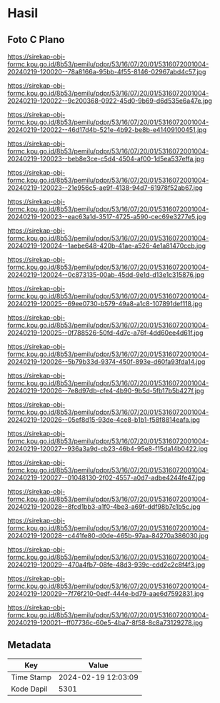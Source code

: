 # Hasil

## Foto C Plano

https://sirekap-obj-formc.kpu.go.id/8b53/pemilu/pdpr/53/16/07/20/01/5316072001004-20240219-120020--78a8166a-95bb-4f55-8146-02967abd4c57.jpg

https://sirekap-obj-formc.kpu.go.id/8b53/pemilu/pdpr/53/16/07/20/01/5316072001004-20240219-120022--9c200368-0922-45d0-9b69-d6d535e6a47e.jpg

https://sirekap-obj-formc.kpu.go.id/8b53/pemilu/pdpr/53/16/07/20/01/5316072001004-20240219-120022--46d17d4b-521e-4b92-be8b-e41409100451.jpg

https://sirekap-obj-formc.kpu.go.id/8b53/pemilu/pdpr/53/16/07/20/01/5316072001004-20240219-120023--beb8e3ce-c5d4-4504-af00-1d5ea537effa.jpg

https://sirekap-obj-formc.kpu.go.id/8b53/pemilu/pdpr/53/16/07/20/01/5316072001004-20240219-120023--21e956c5-ae9f-4138-94d7-61978f52ab67.jpg

https://sirekap-obj-formc.kpu.go.id/8b53/pemilu/pdpr/53/16/07/20/01/5316072001004-20240219-120023--eac63a1d-3517-4725-a590-cec69e3277e5.jpg

https://sirekap-obj-formc.kpu.go.id/8b53/pemilu/pdpr/53/16/07/20/01/5316072001004-20240219-120024--1aebe648-420b-41ae-a526-4e1a81470ccb.jpg

https://sirekap-obj-formc.kpu.go.id/8b53/pemilu/pdpr/53/16/07/20/01/5316072001004-20240219-120024--0c873135-00ab-45dd-9e1d-d13e1c315876.jpg

https://sirekap-obj-formc.kpu.go.id/8b53/pemilu/pdpr/53/16/07/20/01/5316072001004-20240219-120025--69ee0730-b579-49a8-a1c8-107891def118.jpg

https://sirekap-obj-formc.kpu.go.id/8b53/pemilu/pdpr/53/16/07/20/01/5316072001004-20240219-120025--0f788526-50fd-4d7c-a76f-4dd60ee4d61f.jpg

https://sirekap-obj-formc.kpu.go.id/8b53/pemilu/pdpr/53/16/07/20/01/5316072001004-20240219-120026--5b79b33d-9374-450f-893e-d60fa93fda14.jpg

https://sirekap-obj-formc.kpu.go.id/8b53/pemilu/pdpr/53/16/07/20/01/5316072001004-20240219-120026--7e8d97db-cfe4-4b90-9b5d-5fb17b5b427f.jpg

https://sirekap-obj-formc.kpu.go.id/8b53/pemilu/pdpr/53/16/07/20/01/5316072001004-20240219-120026--05ef8d15-93de-4ce8-b1b1-f58f8814eafa.jpg

https://sirekap-obj-formc.kpu.go.id/8b53/pemilu/pdpr/53/16/07/20/01/5316072001004-20240219-120027--936a3a9d-cb23-46b4-95e8-f15da14b0422.jpg

https://sirekap-obj-formc.kpu.go.id/8b53/pemilu/pdpr/53/16/07/20/01/5316072001004-20240219-120027--01048130-2f02-4557-a0d7-adbe4244fe47.jpg

https://sirekap-obj-formc.kpu.go.id/8b53/pemilu/pdpr/53/16/07/20/01/5316072001004-20240219-120028--8fcd1bb3-a1f0-4be3-a69f-ddf98b7c1b5c.jpg

https://sirekap-obj-formc.kpu.go.id/8b53/pemilu/pdpr/53/16/07/20/01/5316072001004-20240219-120028--c441fe80-d0de-465b-97aa-84270a386030.jpg

https://sirekap-obj-formc.kpu.go.id/8b53/pemilu/pdpr/53/16/07/20/01/5316072001004-20240219-120029--470a4fb7-08fe-48d3-939c-cdd2c2c8f4f3.jpg

https://sirekap-obj-formc.kpu.go.id/8b53/pemilu/pdpr/53/16/07/20/01/5316072001004-20240219-120029--7f76f210-0edf-444e-bd79-aae6d7592831.jpg

https://sirekap-obj-formc.kpu.go.id/8b53/pemilu/pdpr/53/16/07/20/01/5316072001004-20240219-120021--ff07736c-60e5-4ba7-8f58-8c8a73129278.jpg


## Metadata

| Key        | Value               |
| ---------- | ------------------- |
| Time Stamp | 2024-02-19 12:03:09 |
| Kode Dapil | 5301                |




